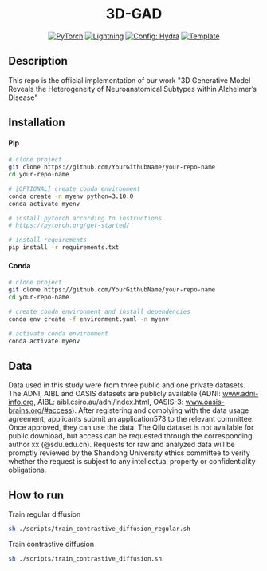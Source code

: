 <div align="center">

# 3D-GAD

<a href="https://pytorch.org/get-started/locally/"><img alt="PyTorch" src="https://img.shields.io/badge/PyTorch-ee4c2c?logo=pytorch&logoColor=white"></a>
<a href="https://pytorchlightning.ai/"><img alt="Lightning" src="https://img.shields.io/badge/-Lightning-792ee5?logo=pytorchlightning&logoColor=white"></a>
<a href="https://hydra.cc/"><img alt="Config: Hydra" src="https://img.shields.io/badge/Config-Hydra-89b8cd"></a>
<a href="https://github.com/ashleve/lightning-hydra-template"><img alt="Template" src="https://img.shields.io/badge/-Lightning--Hydra--Template-017F2F?style=flat&logo=github&labelColor=gray"></a><br>

</div>

## Description

This repo is the official implementation of our work "3D Generative Model Reveals the Heterogeneity of Neuroanatomical Subtypes within Alzheimer’s Disease"

## Installation

#### Pip

```bash
# clone project
git clone https://github.com/YourGithubName/your-repo-name
cd your-repo-name

# [OPTIONAL] create conda environment
conda create -n myenv python=3.10.0
conda activate myenv

# install pytorch according to instructions
# https://pytorch.org/get-started/

# install requirements
pip install -r requirements.txt
```

#### Conda

```bash
# clone project
git clone https://github.com/YourGithubName/your-repo-name
cd your-repo-name

# create conda environment and install dependencies
conda env create -f environment.yaml -n myenv

# activate conda environment
conda activate myenv
```
## Data 

Data used in this study were from three public and one private datasets. The ADNI,
AIBL and OASIS datasets are publicly available (ADNI: www.adni-info.org, AIBL:
aibl.csiro.au/adni/index.html, OASIS-3: www.oasis-brains.org/#access). After registering and complying with the data usage agreement, applicants submit an application573
to the relevant committee. Once approved, they can use the data. The Qilu dataset is not available for public download, but access can be requested through the corresponding author xx (@sdu.edu.cn). Requests for raw and analyzed data will be promptly
reviewed by the Shandong University ethics committee to verify whether the request is subject to any intellectual property or confidentiality obligations.

## How to run


Train regular diffusion

```bash
sh ./scripts/train_contrastive_diffusion_regular.sh
```

Train contrastive diffusion

```bash
sh ./scripts/train_contrastive_diffusion.sh
```
